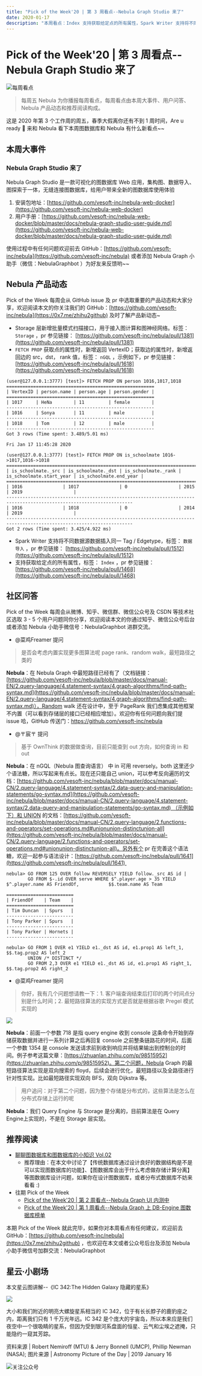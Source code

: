 ```yaml
---
title: "Pick of the Week'20 | 第 3 周看点--Nebula Graph Studio 来了"
date: 2020-01-17
description: "本周看点：Index 支持获取给定点的所有属性，Spark Writer 支持将不同数据源数据插入同一 Tag / Edgetype…"
---
```

# Pick of the Week'20 | 第 3 周看点--Nebula Graph Studio 来了

![每周看点](https://nebula-blog.azureedge.net/nebula-blog/PotW.png)

> 每周五 Nebula 为你播报每周看点，每周看点由本周大事件、用户问答、Nebula 产品动态和推荐阅读构成。

这是 2020 年第 3 个工作周的周五，春季大假离你还有不到 1 周时间，Are u ready 🌝 来和 Nebula 看下本周图数据库和 Nebula 有什么新看点~~

## 本周大事件

### Nebula Graph Studio 来了

Nebula Graph Studio 是一款可视化的图数据库 Web 应用，集构图、数据导入、图探索于一体，无缝连接图数据库，给用户带来全新的图数据库使用体验

1. 安装包地址：[https://github.com/vesoft-inc/nebula-web-docker](https://github.com/vesoft-inc/nebula-web-docker)
1. 用户手册：[https://github.com/vesoft-inc/nebula-web-docker/blob/master/docs/nebula-graph-studio-user-guide.md](https://github.com/vesoft-inc/nebula-web-docker/blob/master/docs/nebula-graph-studio-user-guide.md)

使用过程中有任何问题欢迎前去 GitHub：[https://github.com/vesoft-inc/nebula](https://github.com/vesoft-inc/nebula) 或者添加 Nebula Graph 小助手（微信：NebulaGraphbot ）为好友来反馈哟~~

## Nebula 产品动态

Pick of the Week 每周会从 GitHub issue 及 pr 中选取重要的产品动态和大家分享，欢迎阅读本文的你关注我们的 GitHub：[https://github.com/vesoft-inc/nebula](https://0x7.me/zhihu2github) 及时了解产品新动态~

- Storage 层新增批量模式扫描接口，用于接入图计算和图神经网络。标签： `Storage` ，pr 参见链接： [https://github.com/vesoft-inc/nebula/pull/1381](https://github.com/vesoft-inc/nebula/pull/1381)
- `FETCH PROP` 获取点的属性时，新增返回 VertexID；获取边的属性时，新增返回边的 src，dst， rank 值，标签： `nGQL` ，示例如下，pr 参见链接： [https://github.com/vesoft-inc/nebula/pull/1618](https://github.com/vesoft-inc/nebula/pull/1618)

```shell
(user@127.0.0.1:3777) [test]> FETCH PROP ON person 1016,1017,1018
=======================================================
| VertexID | person.name | person.age | person.gender |
=======================================================
| 1017     | HeNa        | 11         | female        |
-------------------------------------------------------
| 1016     | Sonya       | 11         | male          |
-------------------------------------------------------
| 1018     | Tom         | 12         | male          |
-------------------------------------------------------
Got 3 rows (Time spent: 3.489/5.01 ms)

Fri Jan 17 11:45:28 2020

(user@127.0.0.1:3777) [test]> FETCH PROP ON is_schoolmate 1016->1017,1016->1018
=====================================================================================================================
| is_schoolmate._src | is_schoolmate._dst | is_schoolmate._rank | is_schoolmate.start_year | is_schoolmate.end_year |
=====================================================================================================================
| 1016               | 1017               | 0                   | 2015                     | 2019                   |
---------------------------------------------------------------------------------------------------------------------
| 1016               | 1018               | 0                   | 2014                     | 2019                   |
---------------------------------------------------------------------------------------------------------------------
Got 2 rows (Time spent: 3.425/4.922 ms)
```

- Spark Writer 支持将不同数据源数据插入同一 Tag / Edgetype，标签： `数据导入` ，pr 参见链接： [https://github.com/vesoft-inc/nebula/pull/1512](https://github.com/vesoft-inc/nebula/pull/1512)
- 支持获取给定点的所有属性，标签： `Index` ，pr 参见链接： [https://github.com/vesoft-inc/nebula/pull/1468](https://github.com/vesoft-inc/nebula/pull/1468)

## 社区问答

Pick of the Week 每周会从微博、知乎、微信群、微信公众号及 CSDN 等技术社区选取 3 - 5 个用户问题同你分享，欢迎阅读本文的你通过知乎、微信公众号后台或者添加 Nebula 小助手微信号：NebulaGraphbot 进群交流。

- @菜鸡Freamer 提问
> 是否会考虑内置实现更多图算法呢 page rank、random walk，最短路径之类的

**Nebula**：在 Nebula Graph 中最短路径已经有了（文档链接：[https://github.com/vesoft-inc/nebula/blob/master/docs/manual-EN/2.query-language/4.statement-syntax/4.graph-algorithms/find-path-syntax.md](https://github.com/vesoft-inc/nebula/blob/master/docs/manual-EN/2.query-language/4.statement-syntax/4.graph-algorithms/find-path-syntax.md)），Random walk 还在设计中，至于 PageRank 我们虑集成其他框架不内置（可以看到存储层的接口已经相应增加）。欢迎你有任何问题向我们提 issue 哈，GitHub 传送门：https://github.com/vesoft-inc/nebula

- @〒宸〒 提问
> 基于 OwnThink 的数据做查询，目前只能查到 out 方向，如何查询 in 和 out


**Nebula**：在 nGQL（Nebula 图查询语言） 中 in 可用 reversely。both 这里还少个语法糖，所以写起来有点长。现在还只能自己 union，可以参考反向遍历的文档：[https://github.com/vesoft-inc/nebula/blob/master/docs/manual-CN/2.query-language/4.statement-syntax/2.data-query-and-manipulation-statements/go-syntax.md](https://github.com/vesoft-inc/nebula/blob/master/docs/manual-CN/2.query-language/4.statement-syntax/2.data-query-and-manipulation-statements/go-syntax.md) （示例如下）和 UNION 的文档：[https://github.com/vesoft-inc/nebula/blob/master/docs/manual-CN/2.query-language/2.functions-and-operators/set-operations.md#unionunion-distinctunion-all](https://github.com/vesoft-inc/nebula/blob/master/docs/manual-CN/2.query-language/2.functions-and-operators/set-operations.md#unionunion-distinctunion-all)。另外有个 pr 在完善这个语法糖，欢迎一起参与语法设计：[https://github.com/vesoft-inc/nebula/pull/1641](https://github.com/vesoft-inc/nebula/pull/1641) 

```shell
nebula> GO FROM 125 OVER follow REVERSELY YIELD follow._src AS id | 
        GO FROM $-.id OVER serve WHERE $^.player.age > 35 YIELD $^.player.name AS FriendOf,           $$.team.name AS Team

=========================
| FriendOf    | Team    |
=========================
| Tim Duncan  | Spurs   |
-------------------------
| Tony Parker | Spurs   |
-------------------------
| Tony Parker | Hornets |
-------------------------

nebula> GO FROM 1 OVER e1 YIELD e1._dst AS id, e1.prop1 AS left_1, $$.tag.prop2 AS left_2   
        UNION /* DISTINCT */     
        GO FROM 2,3 OVER e1 YIELD e1._dst AS id, e1.prop1 AS right_1, $$.tag.prop2 AS right_2
```

- @菜鸡Freamer 提问
> 你好，我有几个问题想请教一下：1. 客户端查询结束后打印的两个时间点分别是什么时间；2. 最短路径算法的实现方式是否就是根据谷歌 Pregel 模式实现的

![](https://nebula-blog.azureedge.net/nebula-blog/PotW200301.png)

**Nebula**：前面一个参数 718 是指 query engine 收到 console 这条命令开始到存储获取数据并进行一系列计算之后再回复 console 之前整条链路花的时间，后面一个参数 1354 是 console 发送请求前到收到响应并将结果输出到控制台的时间。例子参考这篇文章：[https://zhuanlan.zhihu.com/p/98515952](https://zhuanlan.zhihu.com/p/98515952)。第二个问题，Nebula Graph 的最短路径算法实现是双向搜索的 floyd，后续会进行优化，最短路径以及全路径进行针对性实现。比如最短路径实现双向 BFS，双向 Dijkstra 等。

> 用户追问：对于第二个问题，因为整个存储是分布式的，这些算法是怎么在分布式存储上运行的呢

**Nebula**：我们 Query Engine 与 Storage 是分离的，目前算法是在 Query Engine上实现的，不是在 Storage 层实现。

## 推荐阅读

- [聊聊图数据库和图数据库的小知识 Vol.02](https://zhuanlan.zhihu.com/p/102704614)
  - 推荐理由：在本文中讨论了【传统数据库通过设计良好的数据结构是不是可以实现图数据库的功能】、【图数据库会出于什么考虑做存储计算分离】等图数据库设计问题，如果你在设计图数据库，或者分布式数据库不妨来看看 :)
- 往期 Pick of the Week
  - [Pick of the Week'20 | 第 2 周看点--Nebula Graph UI 内测中](https://zhuanlan.zhihu.com/p/102166129)
  - [Pick of the Week'20 | 第 1 周看点--Nebula Graph 上 DB-Engine 图数据库榜单](https://www.v2ex.com/t/634826#reply0)

本期 Pick of the Week 就此完毕，如果你对本周看点有任何建议，欢迎前去 GitHub：[https://github.com/vesoft-inc/nebula](https://0x7.me/zhihu2github) ，也欢迎在本文或者公众号后台及添加 Nebula 小助手微信号加群交流：NebulaGraphbot 

## 星云·小剧场

本文星云图讲解--《IC 342:The Hidden Galaxy 隐藏的星系》

![](https://nebula-blog.azureedge.net/nebula-blog/PotW2003Nebula.png)

大小和我们附近的明亮大螺旋星系相当的 IC 342，位于有长长脖子的鹿豹座之内，距离我们只有 1 千万光年远。IC 342 是个庞大的宇宙岛，所以本来应是我们夜空中一个很吸睛的星系，但因为受到银河系盘面的恒星、云气和尘埃之遮掩，只能隐约一窥其芳踪。

资料来源 | Robert Nemiroff (MTU) & Jerry Bonnell (UMCP), Phillip Newman (NASA);
图片来源 | Astronomy Picture of the Day | 2019 January 16

![关注公众号](https://nebula-blog.azureedge.net/nebula-blog/WeChatOffical.png)


